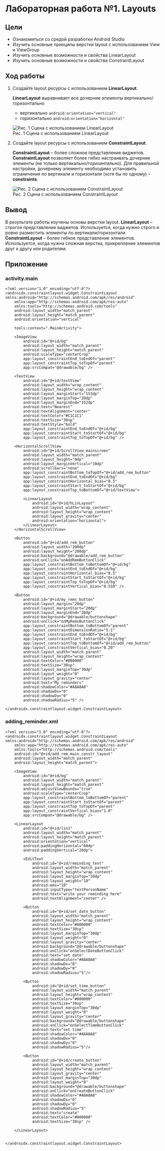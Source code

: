 # Лабораторная работа №1. Layouts

## Цели
- Ознакомиться со средой разработки Android Studio
- Изучить основные принципы верстки layout с использованием View и ViewGroup
- Изучить основные возможности и свойства LinearLayout
- Изучить основные возможности и свойства ConstraintLayout

## Ход работы
1. Создайте layout ресурсы с использованием **LinearLayout**.<br>

    **LinearLayout** выравнивает все дочерние элементы вертикально/горизонтально<br>
    - вертикально `android:orientation="vertical"`
    - горизонтально `android:orientation="horizontal"`

    ![Рис. 1 Сцена с использованием LinearLayout](./forlabs/lab1/1.png)<br>
    Рис. 1 Сцена с использованием LinearLayout


2.	Создайте layout ресурсы с использованием **ConstraintLayout**.

    **ConstraintLayout** – более сложное представление виджетов. **ConstraintLayout** позволяет более гибко настраивать дочерние элементы (не только вертикально/горизинтально). Для правильной настройки, дочернему элементу необходимо установить ограничения по вертикали и горизонтали (хотя бы по одному) – **constraints**.

    ![Рис. 2 Сцена с использованием ConstraintLayout](./forlabs/lab1/1.png)<br>
    Рис. 2 Сцена с использованием ConstraintLayout


## Вывод

В результате работы изучены основы верстки layout. 
**LinearLayout** – строгое представление виджетов. Используется, когда нужно строго и ровно разместить элементы по вертикали/горизонтали.
**ConstraintLayout** – более гибкое представление элементов. Используется, когда нужна сложная верстка, прикрепление элементов друг к другу или родителям.

## Приложение

### activity.main

```
<?xml version="1.0" encoding="utf-8"?>
<androidx.constraintlayout.widget.ConstraintLayout xmlns:android="http://schemas.android.com/apk/res/android"
    xmlns:app="http://schemas.android.com/apk/res-auto"
    xmlns:tools="http://schemas.android.com/tools"
    android:layout_width="match_parent"
    android:layout_height="match_parent"
    android:orientation="vertical"

    tools:context=".MainActivity">

    <ImageView
        android:id="@+id/bg"
        android:layout_width="match_parent"
        android:layout_height="match_parent"
        android:scaleType="centerCrop"
        app:layout_constraintEnd_toEndOf="parent"
        app:layout_constraintTop_toTopOf="parent"
        app:srcCompat="@drawable/bg" />

    <TextView
        android:id="@+id/textView"
        android:layout_width="wrap_content"
        android:layout_height="wrap_content"
        android:layout_marginStart="153dp"
        android:layout_marginTop="20dp"
        android:layout_marginEnd="152dp"
        android:text="Nearest"
        android:textAlignment="center"
        android:textColor="#C1C1C1"
        android:textSize="30sp"
        android:textStyle="bold"
        app:layout_constraintEnd_toEndOf="@+id/bg"
        app:layout_constraintStart_toStartOf="@+id/bg"
        app:layout_constraintTop_toTopOf="@+id/bg" />

    <HorizontalScrollView
        android:id="@+id/ScrollView_mainscreen"
        android:layout_width="match_parent"
        android:layout_height="0dp"
        android:layout_marginVertical="10dp"
        android:scrollbars="none"
        app:layout_constraintBottom_toTopOf="@+id/add_rem_button"
        app:layout_constraintEnd_toEndOf="@+id/bg"
        app:layout_constraintHorizontal_bias="0.5"
        app:layout_constraintStart_toStartOf="@+id/bg"
        app:layout_constraintTop_toBottomOf="@+id/textView">

        <LinearLayout
            android:id="@+id/hLinLayout"
            android:layout_width="wrap_content"
            android:layout_height="wrap_content"
            android:layout_gravity="center"
            android:orientation="horizontal">
        </LinearLayout>
    </HorizontalScrollView>

    <Button
        android:id="@+id/add_rem_button"
        android:layout_width="200dp"
        android:layout_height="200dp"
        android:background="@drawable/add_rem_button"
        android:onClick="onAddRemButtonClick"
        app:layout_constraintBottom_toBottomOf="@+id/bg"
        app:layout_constraintEnd_toEndOf="@+id/bg"
        app:layout_constraintHorizontal_bias="0.5"
        app:layout_constraintStart_toStartOf="@+id/bg"
        app:layout_constraintTop_toTopOf="@+id/bg"
        app:layout_constraintVertical_bias="0.559" />

    <Button
        android:id="@+id/my_rems_button"
        android:layout_margin="20dp"
        android:layout_marginStart="20dp"
        android:layout_marginEnd="20dp"
        android:background="@drawable/buttonshape"
        android:onClick="onMyRemsButtonClick"
        app:layout_constraintBottom_toBottomOf="parent"
        app:layout_constraintDimensionRatio="5:1"
        app:layout_constraintEnd_toEndOf="@+id/bg"
        app:layout_constraintStart_toStartOf="@+id/bg"
        app:layout_constraintTop_toBottomOf="@+id/add_rem_button"
        app:layout_constraintVertical_bias="0.20"
        android:layout_width="match_parent"
        android:layout_height="wrap_content"
        android:textColor="#000000"
        android:textSize="30sp"
        android:layout_marginTop="30dp"
        android:layout_weight="0"
        android:layout_gravity="center"
        android:text="My reminders"
        android:shadowColor="#A8A8A8"
        android:shadowDx="0"
        android:shadowDy="0"
        android:shadowRadius="5" />

</androidx.constraintlayout.widget.ConstraintLayout>
```

### adding_reminder.xml
```
<?xml version="1.0" encoding="utf-8"?>
<androidx.constraintlayout.widget.ConstraintLayout xmlns:android="http://schemas.android.com/apk/res/android"
    xmlns:app="http://schemas.android.com/apk/res-auto"
    xmlns:tools="http://schemas.android.com/tools"
    android:id="@+id/add_rem_main_constr_layout"
    android:layout_width="match_parent"
    android:layout_height="match_parent">

    <ImageView
        android:id="@+id/bg"
        android:layout_width="match_parent"
        android:layout_height="match_parent"
        android:adjustViewBounds="true"
        android:scaleType="centerCrop"
        app:layout_constraintBottom_toBottomOf="parent"
        app:layout_constraintStart_toStartOf="parent"
        app:layout_constraintTop_toTopOf="parent"
        app:layout_constraintVertical_bias="1.0"
        app:srcCompat="@drawable/bg" />

    <LinearLayout
        android:id="@+id/lin1"
        android:layout_width="match_parent"
        android:layout_height="match_parent"
        android:orientation="vertical"
        android:paddingHorizontal="60dp"
        android:paddingVertical="20dp">

        <EditText
            android:id="@+id/reminding_text"
            android:layout_width="match_parent"
            android:layout_height="wrap_content"
            android:layout_marginTop="10dp"
            android:layout_weight="10"
            android:ems="10"
            android:inputType="textPersonName"
            android:text="write your reminding here"
            android:textAlignment="center" />

        <Button
            android:id="@+id/set_date_button"
            android:layout_width="match_parent"
            android:layout_height="wrap_content"
            android:textColor="#000000"
            android:textSize="30sp"
            android:layout_marginTop="30dp"
            android:layout_weight="0"
            android:layout_gravity="center"
            android:background="@drawable/buttonshape"
            android:onClick="onSelectDateButtonClick"
            android:text="set date"
            android:shadowColor="#A8A8A8"
            android:shadowDx="0"
            android:shadowDy="0"
            android:shadowRadius="5"/>

        <Button
            android:id="@+id/set_time_button"
            android:layout_width="match_parent"
            android:layout_height="wrap_content"
            android:textColor="#000000"
            android:textSize="30sp"
            android:layout_marginTop="30dp"
            android:layout_weight="0"
            android:layout_gravity="center"
            android:background="@drawable/buttonshape"
            android:onClick="onSelectTimeButtonClick"
            android:text="set time"
            android:shadowColor="#A8A8A8"
            android:shadowDx="0"
            android:shadowDy="0"
            android:shadowRadius="5"/>

        <Button
            android:id="@+id/create_button"
            android:layout_width="match_parent"
            android:layout_height="wrap_content"
            android:layout_gravity="center"
            android:layout_marginTop="30dp"
            android:layout_weight="0"
            android:background="@drawable/buttonshape"
            android:onClick="onCreateButtonClick"
            android:shadowColor="#A8A8A8"
            android:shadowDx="0"
            android:shadowDy="0"
            android:shadowRadius="5"
            android:text="create"
            android:textColor="#000000"
            android:textSize="30sp" />

    </LinearLayout>


</androidx.constraintlayout.widget.ConstraintLayout>
```